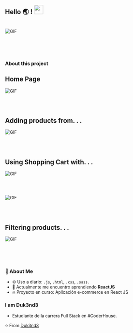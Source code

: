 ## Hello 🌏 ! <img src="https://raw.githubusercontent.com/iampavangandhi/iampavangandhi/master/gifs/Hi.gif" width="30px"></h2>

<br />
<img text-align="right" alt="GIF" src="https://media.giphy.com/media/13HgwGsXF0aiGY/giphy.gif" />

<br /><br /><br />

### About this project

## Home Page

<img text-align="right" alt="GIF" src="https://s10.gifyu.com/images/mostrando_pagina_principal1.gif" />

<br /><br />

## Adding products from. . .

<img text-align="right" alt="GIF" src="https://s10.gifyu.com/images/agregando_productos_al_carrito.gif" />

<br /><br />

## Using Shopping Cart with. . .

<img text-align="right" alt="GIF" src="https://s10.gifyu.com/images/manipulando_carrito_parte_1.gif" />

<br /><br />

<img text-align="right" alt="GIF" src="https://s10.gifyu.com/images/manipulando_carrito_parte_2.gif" />

<br /><br />

## Filtering products. . .

<img text-align="right" alt="GIF" src="https://s10.gifyu.com/images/mostrando_modulos_filtrados.gif" />

<br /><br /><br />

### 🚀 About Me

- ⚙️ Uso a diario: `.js`, `.html`, `.css`, `.sass`.
- 🔭 Actualmente me encuentro aprendiendo **ReactJS**
- 🔥 Proyecto en curso: Aplicación e-commerce en React JS

### I am Duk3nd3

- Estudiante de la carrera Full Stack en #CoderHouse.

⭐️ From [Duk3nd3](https://github.com/Duk3nd3/)
